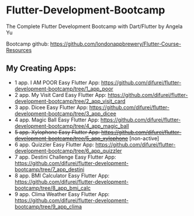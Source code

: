 # Flutter-Development-Bootcamp
The Complete Flutter Development Bootcamp with Dart/Flutter by Angela Yu

Bootcamp github: https://github.com/londonappbrewery/Flutter-Course-Resources

## My Creating Apps:

* 1 app. I AM POOR Easy Flutter App: https://github.com/difurei/flutter-development-bootcamp/tree/1_app_poor
* 2 app. My Visit Card Easy Flutter App: https://github.com/difurei/flutter-development-bootcamp/tree/2_app_visit_card
* 3 app. Dicee Easy Flutter App: https://github.com/difurei/flutter-development-bootcamp/tree/3_app_dicee
* 4 app. Magic Ball Easy Flutter App: https://github.com/difurei/flutter-development-bootcamp/tree/4_app_magic_ball
* ~~5 app. Xylophone Easy Flutter App: https://github.com/difurei/flutter-development-bootcamp/tree/5_app_xylophone~~ [non-active]
* 6 app. Quizzler Easy Flutter App: https://github.com/difurei/flutter-development-bootcamp/tree/6_app_quizzler
* 7 app. Destini Challenge Easy Flutter App: https://github.com/difurei/flutter-development-bootcamp/tree/7_app_destini
* 8 app. BMI Calculator Easy Flutter App: https://github.com/difurei/flutter-development-bootcamp/tree/8_app_bmi_calc
* 9 app. Clima Weather Easy Flutter App: https://github.com/difurei/flutter-development-bootcamp/tree/9_app_clima
